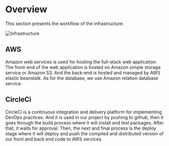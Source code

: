 # Overview
This section presents the workflow of the infrastructure.

![Infrastructure](https://res.cloudinary.com/domq50ciy/image/upload/v1674306128/Hosting%20a%20Full%20Stack%20Application/Inkdrop_Hyq5E8swhG_zjnvzp.png)

## AWS
Amazon web services is used for hosting the full-stack web application. The front-end of the web application is hosted on Amazon simple storage service or Amazon S3. And the back-end is hosted and managed by AWS elastic beanstalk. As for the database, we use Amazon relation database service.

## CircleCi
CircleCi is a continuous integration and delivery platform for implementing DevOps practices. And it is used in our project by pushing to github, then it goes through the build process where it will install and test packages. After that, it waits for approval. Then, the next and final process is the deploy stage where it will deploy and push the compiled and distributed version of our front and back end code to AWS services.

